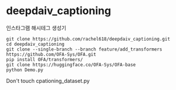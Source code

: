 # deepdaiv_captioning
인스타그램 해시테그 생성기


    git clone https://github.com/rachel618/deepdaiv_captioning.git
    cd deepdaiv_captioning
    git clone --single-branch --branch feature/add_transformers https://github.com/OFA-Sys/OFA.git 
    pip install OFA/transformers/
    git clone https://huggingface.co/OFA-Sys/OFA-base
    python Demo.py


Don't touch cpationing_dataset.py
    


